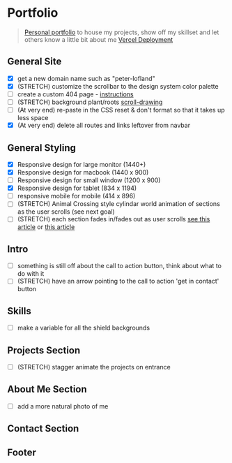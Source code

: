 # Portfolio

> [Personal portfolio](https://personal-portfolio-cyan.vercel.app/) to house my projects, show off my skillset and let others know a little bit about me
> [Vercel Deployment](https://vercel.com/plofland/personal-portfolio/FNbipnayPjjjJtN5rCfKmqX6SE6C)
## General Site

- [x] get a new domain name such as "peter-lofland"
- [x] (STRETCH) customize the scrollbar to the design system color palette
- [ ] create a custom 404 page - [instructions](https://docs.github.com/en/pages/getting-started-with-github-pages/creating-a-custom-404-page-for-your-github-pages-site)
- [ ] (STRETCH) background plant/roots [scroll-drawing](https://css-tricks.com/scroll-drawing/)
- [ ] (At very end) re-paste in the CSS reset & don't format so that it takes up less space
- [x] (At very end) delete all routes and links leftover from navbar

## General Styling

- [x] Responsive design for large monitor (1440+)
- [x] Responsive design for macbook (1440 x 900)
- [ ] Responsive design for small window (1200 x 900)
- [x] Responsive design for tablet (834 x 1194)
- [ ] responsive mobile for mobile (414 x 896)
- [ ] (STRETCH) Animal Crossing style cylindar world animation of sections as the user scrolls (see next goal)
- [ ] (STRETCH) each section fades in/fades out as user scrolls [see this article](https://www.superhi.com/library/posts/how-to-add-web-design-elements-that-fade-in-and-out-on-scroll) or [this article](https://blog.hubspot.com/website/css-fade-in)

## Intro

- [ ] something is still off about the call to action button, think about what to do with it
- [ ] (STRETCH) have an arrow pointing to the call to action 'get in contact' button

## Skills

 - [ ] make a variable for all the shield backgrounds

## Projects Section

- [ ] (STRETCH) stagger animate the projects on entrance

## About Me Section

- [ ] add a more natural photo of me

## Contact Section

## Footer

